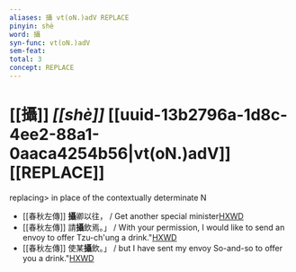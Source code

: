 ```yaml
---
aliases: 攝 vt(oN.)adV REPLACE
pinyin: shè
word: 攝
syn-func: vt(oN.)adV
sem-feat: 
total: 3
concept: REPLACE 
---
```

# [[攝]] *[[shè]]*  [[uuid-13b2796a-1d8c-4ee2-88a1-0aaca4254b56|vt(oN.)adV]] [[REPLACE]]
replacing> in place of the contextually determinate N
 - [[春秋左傳]] **攝**卿以往， / Get another special minister[HXWD](https://hxwd.org/textview.html?location=KR1e0001_tls_006-141a.12)
 - [[春秋左傳]] 請**攝**飲焉。」 / With your permission, I would like to send an envoy to offer Tzu-ch'ung a drink."[HXWD](https://hxwd.org/textview.html?location=KR1e0001_tls_008-365a.21)
 - [[春秋左傳]] 使某**攝**飲。」 / but I have sent my envoy So-and-so to offer you a drink."[HXWD](https://hxwd.org/textview.html?location=KR1e0001_tls_008-365a.29)